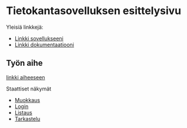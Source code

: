 # Tietokantasovelluksen esittelysivu

Yleisiä linkkejä:

* [Linkki sovellukseeni](http://jehajeha.users.cs.helsinki.fi/drinkkiarkisto/)
* [Linkki dokumentaatiooni](https://github.com/jhak/Tsoha-Bootstrap/blob/master/doc/dokumentaatio.pdf)

## Työn aihe

[linkki aiheeseen](http://advancedkittenry.github.io/suunnittelu_ja_tyoymparisto/aiheet/Drinkkiarkisto.html) 

Staattiset näkymät

* [Muokkaus](http://jehajeha.users.cs.helsinki.fi/drinkkiarkisto/suunnitelmat/muokkaus)
* [Login](http://jehajeha.users.cs.helsinki.fi/drinkkiarkisto/suunnitelmat/login)
* [Listaus](http://jehajeha.users.cs.helsinki.fi/drinkkiarkisto/suunnitelmat/drinkkilistaus)
* [Tarkastelu](http://jehajeha.users.cs.helsinki.fi/drinkkiarkisto/suunnitelmat/tarkastelu)
